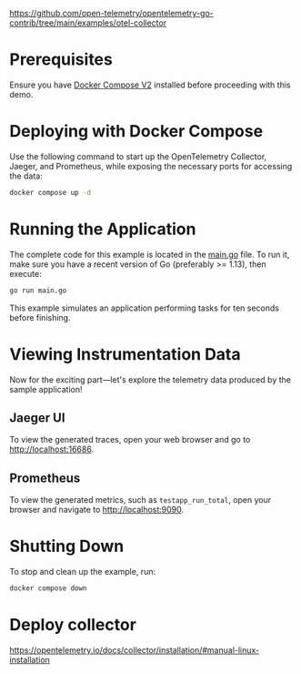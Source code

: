 https://github.com/open-telemetry/opentelemetry-go-contrib/tree/main/examples/otel-collector

# Prerequisites

Ensure you have [Docker Compose V2](https://docs.docker.com/compose/) installed before proceeding with this demo.

# Deploying with Docker Compose

Use the following command to start up the OpenTelemetry Collector, Jaeger, and Prometheus, while exposing the necessary ports for accessing the data:

```bash
docker compose up -d
```

# Running the Application

The complete code for this example is located in the [main.go](./main.go) file. To run it, make sure you have a recent version of Go (preferably >= 1.13), then execute:

```bash
go run main.go
```

This example simulates an application performing tasks for ten seconds before finishing.

# Viewing Instrumentation Data

Now for the exciting part—let's explore the telemetry data produced by the sample application!

## Jaeger UI

To view the generated traces, open your web browser and go to [http://localhost:16686](http://localhost:16686).

## Prometheus

To view the generated metrics, such as `testapp_run_total`, open your browser and navigate to [http://localhost:9090](http://localhost:9090).

# Shutting Down

To stop and clean up the example, run:

```bash
docker compose down
```

# Deploy collector

https://opentelemetry.io/docs/collector/installation/#manual-linux-installation